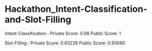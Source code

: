 # Hackathon_Intent-Classification-and-Slot-Filling

Intent-Classification : Private Score: 0.98 Public Score: 1

Slot-Filling : Private Score: 0.93226 Public Score: 0.93080
